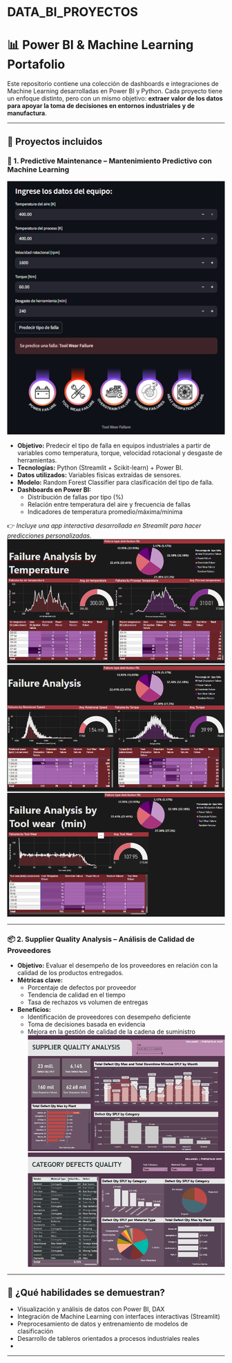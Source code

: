 # DATA_BI_PROYECTOS

# 📊 Power BI & Machine Learning Portafolio

Este repositorio contiene una colección de dashboards e integraciones de Machine Learning desarrolladas en Power BI y Python. Cada proyecto tiene un enfoque distinto, pero con un mismo objetivo: **extraer valor de los datos para apoyar la toma de decisiones en entornos industriales y de manufactura**.

---

## 📁 Proyectos incluidos

### 🔧 1. Predictive Maintenance – Mantenimiento Predictivo con Machine Learning

![INTERFAZ](imagen_2025-04-21_224900757.png)

- **Objetivo:** Predecir el tipo de falla en equipos industriales a partir de variables como temperatura, torque, velocidad rotacional y desgaste de herramientas.
- **Tecnologías:** Python (Streamlit + Scikit-learn) + Power BI.
- **Datos utilizados:** Variables físicas extraídas de sensores.
- **Modelo:** Random Forest Classifier para clasificación del tipo de falla.
- **Dashboards en Power BI:**
  - Distribución de fallas por tipo (%)
  - Relación entre temperatura del aire y frecuencia de fallas
  - Indicadores de temperatura promedio/máxima/mínima

👉 *Incluye una app interactiva desarrollada en Streamlit para hacer predicciones personalizadas.*
![INTERFAZ](1_MAINTENANCE.png)
![INTERFAZ](2_MAINTENANCE.png)
![INTERFAZ](3_MAINTENANCE.png)


---

### 📦 2. Supplier Quality Analysis – Análisis de Calidad de Proveedores


- **Objetivo:** Evaluar el desempeño de los proveedores en relación con la calidad de los productos entregados.
- **Métricas clave:**
  - Porcentaje de defectos por proveedor
  - Tendencia de calidad en el tiempo
  - Tasa de rechazos vs volumen de entregas
- **Beneficios:**
  - Identificación de proveedores con desempeño deficiente
  - Toma de decisiones basada en evidencia
  - Mejora en la gestión de calidad de la cadena de suministro
![INTERFAZ](1_SUPPLIER.png)
![INTERFAZ](2_SUPPLIER.png)


---

## 🧠 ¿Qué habilidades se demuestran?

- Visualización y análisis de datos con Power BI, DAX
- Integración de Machine Learning con interfaces interactivas (Streamlit)
- Preprocesamiento de datos y entrenamiento de modelos de clasificación
- Desarrollo de tableros orientados a procesos industriales reales
- 

---


